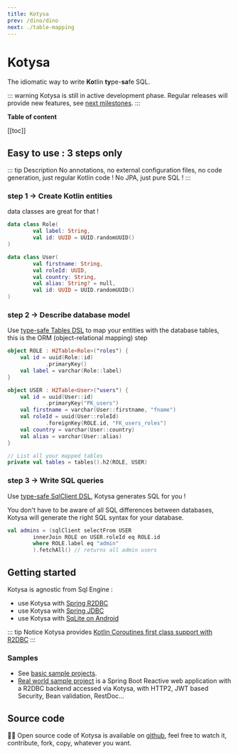 ```yaml
---
title: Kotysa
prev: /dino/dino
next: ./table-mapping
---
```


# Kotysa

The idiomatic way to write **Ko**tlin **ty**pe-**sa**fe SQL.

::: warning
Kotysa is still in active development phase. Regular releases will provide new features, see [next milestones](https://github.com/ufoss-org/kotysa/milestones).
:::

**Table of content**

[[toc]]

## Easy to use : 3 steps only

::: tip Description
No annotations, no external configuration files, no code generation, just regular Kotlin code ! No JPA, just pure SQL !
:::

### step 1 -> Create Kotlin entities

data classes are great for that !

```kotlin
data class Role(
        val label: String,
        val id: UUID = UUID.randomUUID()
)

data class User(
        val firstname: String,
        val roleId: UUID,
        val country: String,
        val alias: String? = null,
        val id: UUID = UUID.randomUUID()
)
```

### step 2 -> Describe database model

Use [type-safe Tables DSL](table-mapping.html) to map your entities with the database tables,
this is the ORM (object-relational mapping) step

```kotlin
object ROLE : H2Table<Role>("roles") {
    val id = uuid(Role::id)
            .primaryKey()
    val label = varchar(Role::label)
}

object USER : H2Table<User>("users") {
    val id = uuid(User::id)
            .primaryKey("PK_users")
    val firstname = varchar(User::firstname, "fname")
    val roleId = uuid(User::roleId)
            .foreignKey(ROLE.id, "FK_users_roles")
    val country = varchar(User::country)
    val alias = varchar(User::alias)
}

// List all your mapped tables
private val tables = tables().h2(ROLE, USER)
```

### step 3 -> Write SQL queries

Use [type-safe SqlClient DSL](queries.html), Kotysa generates SQL for you !

You don't have to be aware of all SQL differences between databases, Kotysa will generate the right SQL syntax for your database.

```kotlin
val admins = (sqlClient selectFrom USER
        innerJoin ROLE on USER.roleId eq ROLE.id
        where ROLE.label eq "admin"
        ).fetchAll() // returns all admin users
```

## Getting started

Kotysa is agnostic from Sql Engine :
* use Kotysa with [Spring R2DBC](kotysa-spring-r2dbc.html)
* use Kotysa with [Spring JDBC](kotysa-spring-jdbc.html)
* use Kotysa with [SqLite on Android](kotysa-android.html)

::: tip Notice
Kotysa provides [Kotlin Coroutines first class support with R2DBC](kotysa-spring-r2dbc.html#coroutines-first-class-support)
:::

### Samples

* See [basic sample projects](https://github.com/ufoss-org/kotysa/tree/master/samples).
* [Real world sample project](https://github.com/pull-vert/demo-kotlin) is a Spring Boot Reactive web application with a R2DBC backend accessed via Kotysa, with HTTP2, JWT based Security, Bean validation, RestDoc...

## Source code

&#x1F468;&#x200D;&#x1F4BB; Open source code of Kotysa is available on [github](https://github.com/ufoss-org/kotysa), feel free to watch it, contribute, fork, copy, whatever you want.
